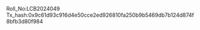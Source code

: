 Roll_No:LCB2024049<br>
Tx_hash:0x9c61d93c916d4e50cce2ed926810fa250b9b5469db7b124d874f8bfb3d80f984<br>